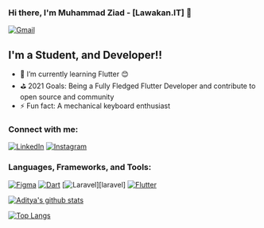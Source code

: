### Hi there, I'm Muhammad Ziad - [Lawakan.IT] 👋

[<img alt="Gmail" src="https://img.shields.io/badge/hello.muhammadziadalfian07@gmail.com-D14836?style=for-the-badge&logo=gmail&logoColor=white" />][email]

## I'm a Student, and Developer!!

- 🌱 I’m currently learning Flutter 😊
- ⛳️ 2021 Goals: Being a Fully Fledged Flutter Developer and contribute to open source and community
- ⚡ Fun fact: A mechanical keyboard enthusiast


### Connect with me:

[<img alt="LinkedIn" src="https://img.shields.io/badge/Muhammad Ziad Alfian%20-%230077B5.svg?&style=for-the-badge&logo=linkedin&logoColor=white"/>][linkedin]
[<img alt="Instagram" src="https://img.shields.io/badge/ziadalfiann_%20-%23E4405F.svg?&style=for-the-badge&logo=Instagram&logoColor=white"/>][instagram]

### Languages, Frameworks, and Tools:
[<img alt="Figma" src="https://img.shields.io/badge/figma%20-%23F24E1E.svg?&style=for-the-badge&logo=figma&logoColor=white"/>][figma]
[<img alt="Dart" src="https://img.shields.io/badge/dart-%230175C2.svg?&style=for-the-badge&logo=dart&logoColor=white"/>][dart]
[<img alt="Laravel" src="https://img.shields.io/badge/laravel-%23FF0000.svg?&style=for-the-badge&logo=laravel&logoColor=white"/>][laravel]
[<img alt="Flutter" src="https://img.shields.io/badge/Flutter%20-%2302569B.svg?&style=for-the-badge&logo=Flutter&logoColor=white" />][flutter]



[![Aditya's github stats](https://github-readme-stats.vercel.app/api?username=zeed-dev&show_icons=true&theme=blueberry)](https://github.com/anuraghazra/github-readme-stats)

[![Top Langs](https://github-readme-stats.vercel.app/api/top-langs/?username=zeed-dev&layout=compact&theme=blueberry)](https://github.com/anuraghazra/github-readme-stats)

[instagram]: https://www.instagram.com/ziadalfiann_
[linkedin]: https://www.linkedin.com/in/muhammad-ziad-alfian
[figma]: https://www.figma.com
[dart]: https://dart.dev
[flutter]: https://flutter.dev
[email]: mailto:hello.adityarohman@gmail.com
